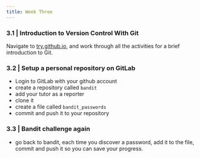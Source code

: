 ```yaml
---
title: Week Three
---
```


### 3.1 | Introduction to Version Control With Git

Navigate to [try.github.io](https://try.github.io), and work through all the activities for a brief introduction to Git.


### 3.2 | Setup a personal repository on GitLab

- Login to GitLab with your github account
- create a repository called `bandit`
- add your tutor as a reporter
- clone it
- create a file called `bandit_passwords`
- commit and push it to your repository

### 3.3 | Bandit challenge again
- go back to bandit, each time you discover a password, add it to the file, commit and push it so you can save your progress.
